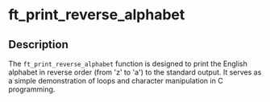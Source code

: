# ft_print_reverse_alphabet

## Description

The `ft_print_reverse_alphabet` function is designed to print the English alphabet in reverse order (from 'z' to 'a') to the standard output. It serves as a simple demonstration of loops and character manipulation in C programming.

